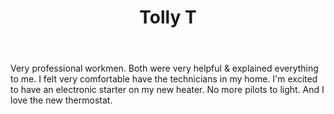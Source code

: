 ---
title: Tolly T
body: Very professional workmen. Both were very helpful & explained everything to me. I felt very comfortable have the technicians in my home. I'm excited to have an electronic starter on my new heater. No more pilots to light. And I love the new thermostat.
---